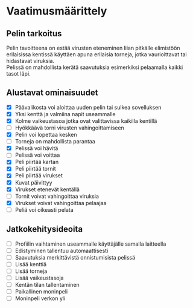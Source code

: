 # Vaatimusmäärittely

## Pelin tarkoitus
Pelin tavoitteena on estää virusten eteneminen liian pitkälle elimistöön erilaisissa kentissä
käyttäen apuna erilaisia torneja, jotka vaurioittavat tai hidastavat viruksia.  
Pelissä on mahdollista kerätä saavutuksia esimerkiksi pelaamalla kaikki tasot läpi.

## Alustavat ominaisuudet
- [x] Päävalikosta voi aloittaa uuden pelin tai sulkea sovelluksen
- [x] Yksi kenttä ja valmiina napit useammalle
- [x] Kolme vaikeustasoa jotka ovat valittavissa kaikilla kentillä
- [ ] Hyökkäävä torni virusten vahingoittamiseen
- [x] Pelin voi lopettaa kesken
- [ ] Torneja on mahdollista parantaa
- [x] Pelissä voi hävitä
- [ ] Pelissä voi voittaa
- [x] Peli piirtää kartan
- [x] Peli piirtää tornit
- [x] Peli piirtää virukset
- [x] Kuvat päivittyy
- [x] Virukset etenevät kentällä
- [ ] Tornit voivat vahingoittaa viruksia
- [x] Virukset voivat vahingoittaa pelaajaa 
- [ ] Peliä voi oikeasti pelata

## Jatkokehitysideoita
- [ ] Profiilin vaihtaminen useammalle käyttäjälle samalla laitteella
- [ ] Edistyminen tallentuu automaattisesti
- [ ] Saavutuksia merkittävistä onnistumisista pelissä
- [ ] Lisää kenttiä
- [ ] Lisää torneja
- [ ] Lisää vaikeustasoja
- [ ] Kentän tilan tallentaminen
- [ ] Paikallinen moninpeli
- [ ] Moninpeli verkon yli